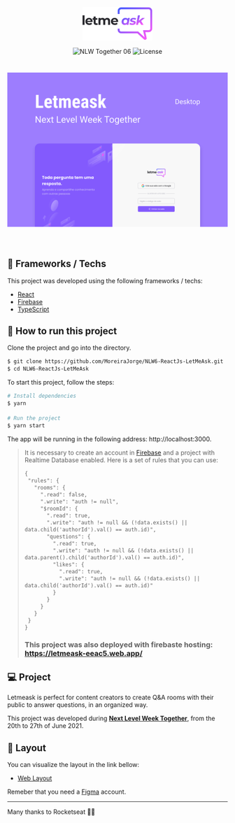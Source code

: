 <p align="center">
  <img alt="Letmeask" src="src/assets/images/logo.svg" width="160px">
</p>

<p align="center">
  <img src="https://img.shields.io/static/v1?label=NLW&message=06&color=8257E5&labelColor=000000" alt="NLW Together 06" />

  <img  src="https://img.shields.io/static/v1?label=license&message=MIT&color=8257E5&labelColor=000000" alt="License">   
</p>

<h1 align="center">
    <img alt="Letmeask" src="src/assets/images/cover.svg" />
</h1>

<br>

## 🧪 Frameworks / Techs

This project was developed using the following frameworks / techs:

- [React](https://reactjs.org)
- [Firebase](https://firebase.google.com/)
- [TypeScript](https://www.typescriptlang.org/)

## 🚀 How to run this project

Clone the project and go into the directory.

```bash
$ git clone https://github.com/MoreiraJorge/NLW6-ReactJs-LetMeAsk.git
$ cd NLW6-ReactJs-LetMeAsk
```

To start this project, follow the steps:
```bash
# Install dependencies
$ yarn

# Run the project
$ yarn start
```
The app will be running in the following address: http://localhost:3000.

> It is necessary to create an account in [Firebase](https://firebase.google.com/) and a project with Realtime Database enabled.
> Here is a set of rules that you can use:
> ```
>{
>  "rules": {
>    "rooms": {
>      ".read": false,
>      ".write": "auth != null",
>      "$roomId": {
>        ".read": true,
>        ".write": "auth != null && (!data.exists() || data.child('authorId').val() == auth.id)",
>        "questions": {
>          ".read": true,
>          ".write": "auth != null && (!data.exists() || data.parent().child('authorId').val() == auth.id)",
>          "likes": {
>            ".read": true,
>            ".write": "auth != null && (!data.exists() || data.child('authorId').val() == auth.id)"  
>          }
>        }
>      }
>    }
>  }
>}
> ```
> ### This project was also deployed with firebaste hosting: https://letmeask-eeac5.web.app/

## 💻 Project

Letmeask is perfect for content creators to create Q&A rooms with their public to answer questions, in an organized way. 

This project was developed during **[Next Level Week Together](https://nextlevelweek.com/)**, from the 20th to 27th of June 2021.


## 🔖 Layout

You can visualize the layout in the link bellow:

- [Web Layout](https://www.figma.com/file/u0BQK8rCf2KgzcukdRRCWh/Letmeask/duplicate) 

Remeber that you need a [Figma](http://figma.com/) account.

---

Many thanks to Rocketseat 👋🏻
